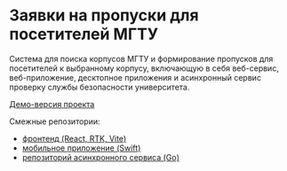# Заявки на пропуски для посетителей МГТУ
Система для поиска корпусов МГТУ и формирование пропусков для посетителей к выбранному корпусу, включающую в себя веб-сервис, веб-приложение, десктопное приложения и асинхронный сервис проверку службы безопасности университета.

[Демо-версия проекта](https://khovenolya.github.io/bmstu-permits-front)

Смежные репозитории: 
- [фронтенд (React, RTK, Vite)](https://github.com/KhovenOlya/bmstu-permits-front)
- [мобильное приложение (Swift)](https://github.com/KhovenOlya/bmstu-permits-mobile)
- [репозиторий асинхронного сервиса (Go)](https://github.com/KhovenOlya/async)
